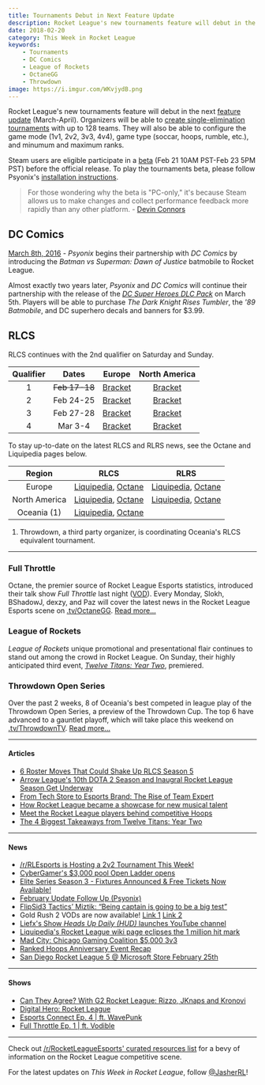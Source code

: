 ```yaml
---
title: Tournaments Debut in Next Feature Update
description: Rocket League's new tournaments feature will debut in the next feature update (March-April).
date: 2018-02-20
category: This Week in Rocket League
keywords:
    - Tournaments
    - DC Comics
    - League of Rockets
    - OctaneGG
    - Throwdown
image: https://i.imgur.com/WKvjydB.png
---
```


Rocket League's new tournaments feature will debut in the next [feature update](https://www.rocketleague.com/news/rocket-league-roadmap-spring-2018/) (March-April). Organizers will be able to [create single-elimination tournaments](http://www.ign.com/articles/2017/09/13/rocket-leagues-new-tournament-system-aims-to-get-players-into-esports) with up to 128 teams. They will also be able to configure the game mode (1v1, 2v2, 3v3, 4v4), game type (soccar, hoops, rumble, etc.), and minumum and maximum ranks.

Steam users are eligible participate in a [beta](https://www.rocketleague.com/news/tournaments-beta-coming-to-steam-february-21-23/) (Feb 21 10AM PST-Feb 23 5PM PST) before the official release. To play the tournaments beta, please follow Psyonix's [installation instructions](https://www.rocketleague.com/news/tournaments-beta-coming-to-steam-february-21-23/).

> For those wondering why the beta is "PC-only," it's because Steam allows us to make changes and collect performance feedback more rapidly than any other platform. - [Devin Connors](https://www.rocketleague.com/news/roadmap-after-autumn-update/)

## DC Comics

[March 8th, 2016](https://www.rocketleague.com/news/official-batmobile-dlc-coming-march-8/) - _Psyonix_ begins their partnership with _DC Comics_ by introducing the _Batman vs Superman: Dawn of Justice_ batmobile to Rocket League.

Almost exactly two years later, _Psyonix_ and _DC Comics_ will continue their partnership with the release of the [_DC Super Heroes DLC Pack_](https://www.rocketleague.com/news/dc-super-heroes-dlc-coming-in-march/) on March 5th. Players will be able to purchase _The Dark Knight Rises Tumbler_, the _'89 Batmobile_, and DC superhero decals and banners for \$3.99.

## RLCS

RLCS continues with the 2nd qualifier on Saturday and Sunday.

| **Qualifier** |   **Dates**   |                                        **Europe**                                        |                                    **North America**                                     |
| :-----------: | :-----------: | :--------------------------------------------------------------------------------------: | :--------------------------------------------------------------------------------------: |
|       1       | ~~Feb 17-18~~ | [Bracket](https://smash.gg/tournament/rlcs-season-5/events/eu-open-qualifier-1/overview) | [Bracket](https://smash.gg/tournament/rlcs-season-5/events/na-open-qualifier-1/overview) |
|       2       |   Feb 24-25   | [Bracket](https://smash.gg/tournament/rlcs-season-5/events/eu-open-qualifier-2/overview) | [Bracket](https://smash.gg/tournament/rlcs-season-5/events/na-open-qualifier-2/overview) |
|       3       |   Feb 27-28   | [Bracket](https://smash.gg/tournament/rlcs-season-5/events/eu-open-qualifier-3/overview) | [Bracket](https://smash.gg/tournament/rlcs-season-5/events/na-open-qualifier-3/overview) |
|       4       |    Mar 3-4    | [Bracket](https://smash.gg/tournament/rlcs-season-5/events/eu-open-qualifier-4/overview) | [Bracket](https://smash.gg/tournament/rlcs-season-5/events/na-open-qualifier-4/overview) |

To stay up-to-date on the latest RLCS and RLRS news, see the Octane and Liquipedia pages below.

|  **Region**   |                                                                                   **RLCS**                                                                                   |                                                                                                **RLRS**                                                                                                 |
| :-----------: | :--------------------------------------------------------------------------------------------------------------------------------------------------------------------------: | :-----------------------------------------------------------------------------------------------------------------------------------------------------------------------------------------------------: |
|    Europe     |        [Liquipedia](http://liquipedia.net/rocketleague/Rocket_League_Championship_Series/Season_5/Europe), [Octane](https://octane.gg/event/rlcs-season-five-europe/)        |        [Liquipedia](http://liquipedia.net/rocketleague/Rocket_League_Championship_Series/Season_5/Europe/Rocket_League_Rival_Series), [Octane](https://octane.gg/event/rlrs-season-five-europe/)        |
| North America | [Liquipedia](http://liquipedia.net/rocketleague/Rocket_League_Championship_Series/Season_5/North_America), [Octane](https://octane.gg/event/rlcs-season-five-north-america/) | [Liquipedia](http://liquipedia.net/rocketleague/Rocket_League_Championship_Series/Season_5/North_America/Rocket_League_Rival_Series), [Octane](https://octane.gg/event/rlrs-season-five-north-america/) |
|  Oceania (1)  |  [Liquipedia](http://liquipedia.net/rocketleague/Rocket_League_Championship_Series/Season_5/Oceania/League_Play), [Octane](https://octane.gg/event/throwdown-season-five/)   |                                                                                                                                                                                                         |

1. Throwdown, a third party organizer, is coordinating Oceania's RLCS equivalent tournament.

---

### Full Throttle

Octane, the premier source of Rocket League Esports statistics, introduced their talk show _Full Throttle_ last night ([VOD](https://www.twitch.tv/videos/230850472)). Every Monday, Slokh, BShadowJ, dexzy, and Paz will cover the latest news in the Rocket League Esports scene on [.tv/OctaneGG](https://twitch.tv/octanegg). [Read more...](https://octane.gg/news/introducing-full-throttle-the-octane-talk-show/)

### League of Rockets

_League of Rockets_ unique promotional and presentational flair continues to stand out among the crowd in Rocket League. On Sunday, their highly anticipated third event, [_Twelve Titans: Year Two_](https://www.youtube.com/watch?v=5quNuAchgkQ), premiered.

### Throwdown Open Series

Over the past 2 weeks, 8 of Oceania's best competed in league play of the Throwdown Open Series, a preview of the Throwdown Cup. The top 6 have advanced to a gauntlet playoff, which will take place this weekend on [.tv/ThrowdownTV](https://www.twitch.tv/throwdowntv). [Read more...](https://octane.gg/news/throwdown-open-series-league-play-recap/)

---

#### Articles

-   [6 Roster Moves That Could Shake Up RLCS Season 5](https://www.redbull.com/us-en/rlcs-season-5-biggest-roster-moves)
-   [Arrow League's 10th DOTA 2 Season and Inaugral Rocket League Season Get Underway](http://www.esports-news.co.uk/2018/02/15/arrow-league-gets-underway/)
-   [From Tech Store to Esports Brand: The Rise of Team Expert](http://rocketeers.gg/team-expert-esports-rocket-league-team-interview/)
-   [How Rocket League became a showcase for new musical talent](https://www.pcgamesn.com/rocket-league/rocket-league-soundtrack-edm-conro)
-   [Meet the Rocket League players behind competitive Hoops](https://www.redbull.com/us-en/rocket-league-hoops-competitive-interview)
-   [The 4 Biggest Takeaways from Twelve Titans: Year Two](http://rocketeers.gg/rocket-league-tournament-twelve-titans-year-two-recap/)

---

#### News

-   [/r/RLEsports is Hosting a 2v2 Tournament This Week!](https://www.reddit.com/r/RocketLeagueEsports/comments/7yqkcv/rrlesports_is_hosting_a_2v2_tournament_this_week/)
-   [CyberGamer's \$3,000 pool Open Ladder opens](https://twitter.com/CyberGamerAUS/status/963967423903760386)
-   [Elite Series Season 3 - Fixtures Announced & Free Tickets Now Available!](https://www.gfinity.net/news/details/elite-series-season-3-fixtures-announced-free-tickets-now-available)
-   [February Update Follow Up (Psyonix)](https://www.rocketleague.com/news/february-update-follow-up/)
-   [FlipSid3 Tactics’ Miztik: “Being captain is going to be a big test”](http://rocketeers.gg/flipsid3-tactics-miztik-being-captain-is-going-to-be-a-big-test/)
-   Gold Rush 2 VODs are now available! [Link 1](https://twitter.com/GoldRushGG/status/964540868022566912) [Link 2](https://twitter.com/GoldRushGG/status/964941977966882816)
-   [Liefx's Show _Heads Up Daily (HUD)_ launches YouTube channel](https://www.youtube.com/channel/UCNd3pYPxy4ggwU77oafG6Zw)
-   [Liquipedia's Rocket League wiki page eclipses the 1 million hit mark](https://twitter.com/LiquipediaNet/status/963555892682633216)
-   [Mad City: Chicago Gaming Coalition \$5,000 3v3](https://madcity.gg/events/3v3-chi-rocket-league-open/)
-   [Ranked Hoops Anniversary Event Recap](http://www.twitlonger.com/show/n_1sqeftl)
-   [San Diego Rocket League 5 @ Microsoft Store February 25th](https://smash.gg/tournament/san-diego-rocket-league-5-at-microsoft-store)

---

#### Shows

-   [Can They Agree? With G2 Rocket League: Rizzo, JKnaps and Kronovi](https://www.youtube.com/watch?v=UDJjzao-7hc)
-   [Digital Hero: Rocket League](https://www.youtube.com/watch?v=ijdXIA6q9_s)
-   [Esports Connect Ep. 4 | ft. WavePunk](https://soundcloud.com/user-177448425/caleb-wavepunk-simmons-episode-4)
-   [Full Throttle Ep. 1 | ft. Vodible](https://www.twitch.tv/videos/230850472)

---

Check out [/r/RocketLeagueEsports' curated resources list](https://www.reddit.com/r/RocketLeagueEsports/wiki/links) for a bevy of information on the Rocket League competitive scene.

For the latest updates on _This Week in Rocket League_, follow [@JasherRL](https://twitter.com/JasherRL)!
